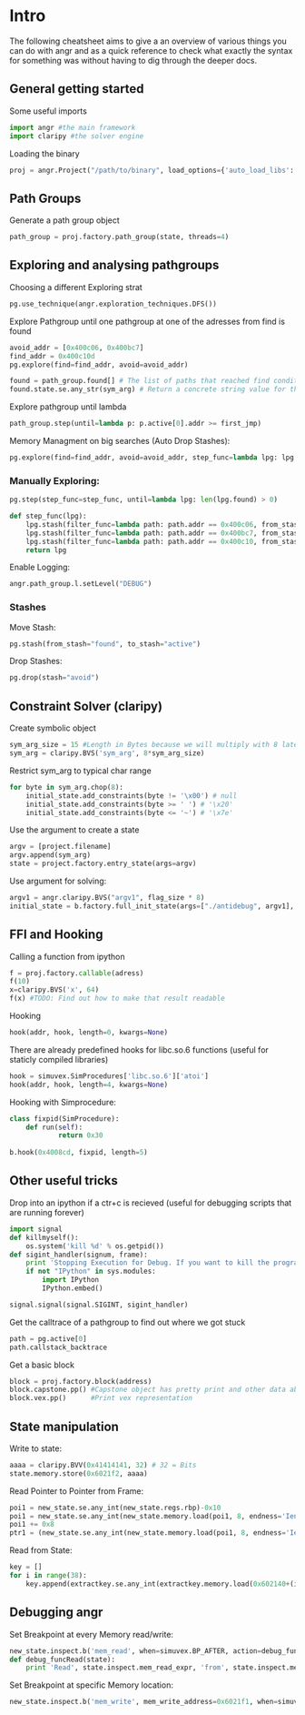# Intro
The following cheatsheet aims to give a an overview of various things you can do with angr and as a quick reference to check what exactly the syntax for something was without having to dig through the deeper docs.


## General getting started
Some useful imports
```python
import angr #the main framework
import claripy #the solver engine
```

Loading the binary
```python
proj = angr.Project("/path/to/binary", load_options={'auto_load_libs': False} ) # auto_load_libs False for improve performance
```

## Path Groups

Generate a path group object
```python
path_group = proj.factory.path_group(state, threads=4)
```

## Exploring and analysing pathgroups

Choosing a different Exploring strat
```python
pg.use_technique(angr.exploration_techniques.DFS())
```


Explore Pathgroup until one pathgroup at one of the adresses from find is found
```python
avoid_addr = [0x400c06, 0x400bc7]
find_addr = 0x400c10d
pg.explore(find=find_addr, avoid=avoid_addr)
```

```python
found = path_group.found[] # The list of paths that reached find condition from explore
found.state.se.any_str(sym_arg) # Return a concrete string value for the sym arg to reach this state 
```

Explore pathgroup until lambda
```python
path_group.step(until=lambda p: p.active[0].addr >= first_jmp)
```

Memory Managment on big searches (Auto Drop Stashes):
```python
pg.explore(find=find_addr, avoid=avoid_addr, step_func=lambda lpg: lpg.drop(stash='avoid'))
```



### Manually Exploring:
```python
pg.step(step_func=step_func, until=lambda lpg: len(lpg.found) > 0)

def step_func(lpg):
    lpg.stash(filter_func=lambda path: path.addr == 0x400c06, from_stash='active', to_stash='avoid')
    lpg.stash(filter_func=lambda path: path.addr == 0x400bc7, from_stash='active', to_stash='avoid')
    lpg.stash(filter_func=lambda path: path.addr == 0x400c10, from_stash='active', to_stash='found')
    return lpg
```


Enable Logging:
```python
angr.path_group.l.setLevel("DEBUG")
```

### Stashes

Move Stash:
```python
pg.stash(from_stash="found", to_stash="active")
```
Drop Stashes:
```python
pg.drop(stash="avoid")
```


## Constraint Solver (claripy)

Create symbolic object
```python
sym_arg_size = 15 #Length in Bytes because we will multiply with 8 later and 
sym_arg = claripy.BVS('sym_arg', 8*sym_arg_size) 
```

Restrict sym_arg to typical char range
```python
for byte in sym_arg.chop(8):
    initial_state.add_constraints(byte != '\x00') # null
    initial_state.add_constraints(byte >= ' ') # '\x20'
    initial_state.add_constraints(byte <= '~') # '\x7e'
```

Use the argument to create a state
```python
argv = [project.filename]
argv.append(sym_arg)
state = project.factory.entry_state(args=argv)
```

Use argument for solving:
```python
argv1 = angr.claripy.BVS("argv1", flag_size * 8)
initial_state = b.factory.full_init_state(args=["./antidebug", argv1], add_options=simuvex.o.unicorn, remove_options={simuvex.o.LAZY_SOLVES})
```

## FFI and Hooking

Calling a function from ipython
```python
f = proj.factory.callable(adress)
f(10)
x=claripy.BVS('x', 64)
f(x) #TODO: Find out how to make that result readable
```

Hooking
```python
hook(addr, hook, length=0, kwargs=None)
```
There are already predefined hooks for libc.so.6 functions (useful for staticly compiled libraries)
```python
hook = simuvex.SimProcedures['libc.so.6']['atoi']
hook(addr, hook, length=4, kwargs=None)
```

Hooking with Simprocedure:
```python
class fixpid(SimProcedure):
    def run(self):
            return 0x30
	 
b.hook(0x4008cd, fixpid, length=5)
```

## Other useful tricks


Drop into an ipython if a ctr+c is recieved (useful for debugging scripts that are running forever)
```python
import signal
def killmyself():
    os.system('kill %d' % os.getpid())
def sigint_handler(signum, frame):
    print 'Stopping Execution for Debug. If you want to kill the programm issue: killmyself()'
    if not "IPython" in sys.modules:
		import IPython
		IPython.embed()

signal.signal(signal.SIGINT, sigint_handler)
```

Get the calltrace of a pathgroup to find out where we got stuck
```python
path = pg.active[0]
path.callstack_backtrace
```

Get a basic block
```python
block = proj.factory.block(address)
block.capstone.pp() #Capstone object has pretty print and other data about the dissassembly
block.vex.pp()		#Print vex representation
```

## State manipulation

Write to state:
```python
aaaa = claripy.BVV(0x41414141, 32) # 32 = Bits
state.memory.store(0x6021f2, aaaa)
```

Read Pointer to Pointer from Frame:
```python
poi1 = new_state.se.any_int(new_state.regs.rbp)-0x10
poi1 = new_state.se.any_int(new_state.memory.load(poi1, 8, endness='Iend_LE'))
poi1 += 0x8
ptr1 = (new_state.se.any_int(new_state.memory.load(poi1, 8, endness='Iend_LE')))
```

Read from State:
```python
key = []
for i in range(38):
	key.append(extractkey.se.any_int(extractkey.memory.load(0x602140+(i*4), 4, endness='Iend_LE')))
```


## Debugging angr

Set Breakpoint at every Memory read/write:
```python
new_state.inspect.b('mem_read', when=simuvex.BP_AFTER, action=debug_funcRead)
def debug_funcRead(state):
	print 'Read', state.inspect.mem_read_expr, 'from', state.inspect.mem_read_address
```

Set Breakpoint at specific Memory location:
```python
new_state.inspect.b('mem_write', mem_write_address=0x6021f1, when=simuvex.BP_AFTER, action=debug_funcWrite)
```

